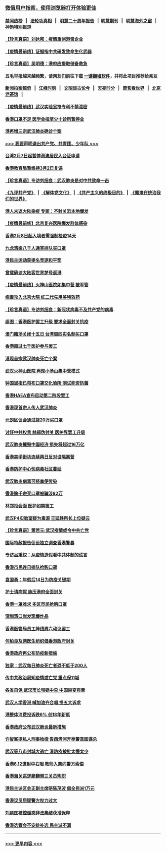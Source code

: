 ### [微信用户指南，使用浏览器打开体验更佳](https://github.com/gfw-breaker/banned-news1/blob/master/indexes/wechat-guide.md?t=0)
#### [禁闻热榜](热点新闻.md?t=0)  &nbsp;&nbsp;|&nbsp;&nbsp; [法轮功真相](https://github.com/gfw-breaker/truth/blob/master/README.md?t=0) &nbsp;&nbsp;|&nbsp;&nbsp; [明慧二十周年报告](https://github.com/gfw-breaker/mh-reports/blob/master/README.md?t=0) &nbsp;&nbsp;|&nbsp;&nbsp;[明慧期刊](https://github.com/gfw-breaker/mh-qikan) &nbsp;&nbsp;|&nbsp;&nbsp; [明慧海外之窗](https://github.com/gfw-breaker/mh-news/blob/master/README.md?t=0) &nbsp;&nbsp;|&nbsp;&nbsp; [神韵特别报道](https://github.com/gfw-breaker/mh-news/blob/master/shenyun.md?t=0)
#### [【珍言真语】刘达邦：疫情重创港资企业](../pages/nsc415/n11854274.md?t=02092333) 
#### [【疫情最前线】证据指中共研发致命生化武器](../pages/nsc415/n11853087.md?t=02092333) 
#### [【珍言真语】吴明德：港府应提取储备救急](../pages/nsc415/n11852734.md?t=02092333) 
#### 五毛举报越来越频繁，请网友们前往下载 [一键翻墙软件](https://github.com/gfw-breaker/ssr-accounts)，并将此项目推荐给亲友
#### [新闻拍案惊奇](https://github.com/gfw-breaker/banned-news1/blob/master/pages/link4.md) &nbsp;&nbsp;|&nbsp;&nbsp; [江峰时刻](https://github.com/gfw-breaker/banned-news1/blob/master/pages/link4.md) &nbsp;&nbsp;|&nbsp;&nbsp; [文昭谈古论今](https://github.com/gfw-breaker/banned-news1/blob/master/pages/link4.md) &nbsp;&nbsp;|&nbsp;&nbsp; [天亮时分](https://github.com/gfw-breaker/banned-news1/blob/master/pages/link4.md) &nbsp;&nbsp;|&nbsp;&nbsp; [萧茗看世界](https://github.com/gfw-breaker/banned-news1/blob/master/pages/link4.md) &nbsp;&nbsp;|&nbsp;&nbsp; [北京老茶馆](https://github.com/gfw-breaker/banned-news1/blob/master/pages/link4.md) &nbsp;&nbsp;|&nbsp;&nbsp; 
#### [【疫情最前线】武汉实验室抢专利不慎泄密](../pages/nsc415/n11850310.md?t=02092333) 
#### [香港口罩不足 医学会指至少十诊所暂停业](../pages/nsc415/n11850301.md?t=02092333) 
#### [港再增三宗武汉肺炎确诊个案](../pages/nsc415/n11850328.md?t=02092333) 
#### [>>> 我要声明退出共产党、共青团、少年队 <<<](https://github.com/begood0513/goodnews/blob/master/quit/letter.md) 
#### [台湾2月7日起暂停港澳居民入台证申请](../pages/nsc415/n11850304.md?t=02092333) 
#### [香港教育局暂维持3月2日复课](../pages/nsc415/n11850260.md?t=02092333) 
#### [【珍言真语】专访刘细良：武汉肺炎是对中共致命一击](../pages/nsc415/n11849934.md?t=02092333) 
#### [《九评共产党》](https://github.com/begood0513/9ping.md/blob/master/README.md) &nbsp;|&nbsp; [《解体党文化》](../../../../jtdwh.md/blob/master/README.md)  &nbsp;|&nbsp; [《共产主义的终极目的》](../../../../gczydzjmd.md/blob/master/README.md) &nbsp;|&nbsp; [《魔鬼在统治我们的世界》](../../../../mgztzwmdsj.md/blob/master/README.md) 
#### [港人未返大陆染疫 专家：不封关恐本地爆发](../pages/nsc415/n11848021.md?t=02092333) 
#### [【疫情最前线】北京复兴医院爆发群体感染](../pages/nsc415/n11847626.md?t=02092333) 
#### [香港2月8日起入境者需强制检疫14天](../pages/nsc415/n11847658.md?t=02092333) 
#### [九龙湾逾八千人通宵排队买口罩](../pages/nsc415/n11847647.md?t=02092333) 
#### [港民主运动获提名竞逐和平奖](../pages/nsc415/n11847633.md?t=02092333) 
#### [曾载确诊大陆客世界梦号返港](../pages/nsc415/n11847608.md?t=02092333) 
#### [【疫情最前线】火神山医院如集中营 被军管](../pages/nsc415/n11847524.md?t=02092333) 
#### [病毒攻入北京大院 红二代先用美特效药](../pages/nsc415/n11847427.md?t=02092333) 
#### [【珍言真语】专访刘细良：新冠状病毒不及共产党的病毒](../pages/nsc415/n11847164.md?t=02092333) 
#### [组图：香港医护罢工升级 要求全面封关抗疫](../pages/nsc415/n11844107.md?t=02092333) 
#### [澳门赌场关闭十五日 台湾周四实名制买口罩](../pages/nsc415/n11845083.md?t=02092333) 
#### [香港超过七千医护参与罢工](../pages/nsc415/n11845051.md?t=02092333) 
#### [港现首宗武汉肺炎死亡个案](../pages/nsc415/n11844998.md?t=02092333) 
#### [武汉火神山医院 再现小汤山集中营模式](../pages/nsc415/n11844763.md?t=02092333) 
#### [钟国斌指已将布口罩交化验所 测试能否防菌](../pages/nsc415/n11842783.md?t=02092333) 
#### [香港HAEA宣布启动第二阶段罢工](../pages/nsc415/n11842723.md?t=02092333) 
#### [香港现首宗人传人武汉肺炎](../pages/nsc415/n11842766.md?t=02092333) 
#### [元朗区议会通过拨20万买口罩](../pages/nsc415/n11842754.md?t=02092333) 
#### [讨好中共权贵 林郑伪封关 医护界罢工升级](../pages/nsc415/n11842359.md?t=02092333) 
#### [武汉肺炎摧毁中国经济 损失将超过16万亿](../pages/nsc415/n11839723.md?t=02092333) 
#### [香港美孚街坊连续两日反对设隔离营](../pages/nsc415/n11839962.md?t=02092333) 
#### [香港防护中心忧病毒社区蔓延](../pages/nsc415/n11839933.md?t=02092333) 
#### [武汉肺炎病毒可经粪便传染](../pages/nsc415/n11839939.md?t=02092333) 
#### [香港逾千宗买口罩被骗涉82万](../pages/nsc415/n11839914.md?t=02092333) 
#### [林郑拒会面 医护如期罢工](../pages/nsc415/n11839892.md?t=02092333) 
#### [武汉P4实验室疑为毒源 王延轶所长上位疑云](../pages/nsc415/n11835543.md?t=02092333) 
#### [【珍言真语】萧若元:武汉疫情或令中共亡党](../pages/nsc415/n11829394.md?t=02092333) 
#### [国际特赦报告促设独立调查香港警暴](../pages/nsc415/n11833845.md?t=02092333) 
#### [专访吕秉权：从疫情造假看中共体制的谎言](../pages/nsc415/n11833813.md?t=02092333) 
#### [香港市民连日排队抢购口罩](../pages/nsc415/n11833794.md?t=02092333) 
#### [袁国勇：年假后14日为防疫关键期](../pages/nsc415/n11831088.md?t=02092333) 
#### [护士请病假 施压港府全面封关](../pages/nsc415/n11831030.md?t=02092333) 
#### [香港一罩难求 多区市民抢购口罩](../pages/nsc415/n11831002.md?t=02092333) 
#### [深圳湾口岸发现爆炸品](../pages/nsc415/n11828802.md?t=02092333) 
#### [香港医管局员工阵线周六动议罢工](../pages/nsc415/n11828762.md?t=02092333) 
#### [何柏良及两医生组织倡香港政府封关](../pages/nsc415/n11828749.md?t=02092333) 
#### [香港政府再公布防疫新措施](../pages/nsc415/n11828716.md?t=02092333) 
#### [独家：武汉每日肺炎死亡者恐不低于200人](../pages/nsc415/n11828240.md?t=02092333) 
#### [传中共政治局知疫情或亡党 重点保11城](../pages/nsc415/n11828145.md?t=02092333) 
#### [各省自保 武汉市长甩锅中央 中国巨变将至](../pages/nsc415/n11828021.md?t=02092333) 
#### [武汉人学香港 喊加油齐合唱 提五大诉求](../pages/nsc415/n11827046.md?t=02092333) 
#### [港整体消费投诉跌6% 创18年新低](../pages/nsc415/n11817280.md?t=02092333) 
#### [香港政府公布武汉肺炎最新措施](../pages/nsc415/n11817152.md?t=02092333) 
#### [许智峯提私人刑事检控 告西湾河开枪警意图谋杀](../pages/nsc415/n11817132.md?t=02092333) 
#### [武汉等八市封城大逃亡 港防疫被批太慢太少](../pages/nsc415/n11817058.md?t=02092333) 
#### [香港6.12遭射中右眼 教师入禀向警方索偿](../pages/nsc415/n11814678.md?t=02092333) 
#### [香港海关巡逻艇翻侧三关员殉职](../pages/nsc415/n11814604.md?t=02092333) 
#### [港民主派区会正副主席晤陈茂波 倡全民派1万元](../pages/nsc415/n11814582.md?t=02092333) 
#### [香港议员质疑警方权力过大](../pages/nsc415/n11814560.md?t=02092333) 
#### [刘颕匡被控煽惑非法集结获准保释](../pages/nsc415/n11811727.md?t=02092333) 
#### [香港选管会不安排补选 民主派不满](../pages/nsc415/n11811691.md?t=02092333) 

----
#### [ >>> 更早内容 <<< ](../indexes/nsc415-earlier.md)
